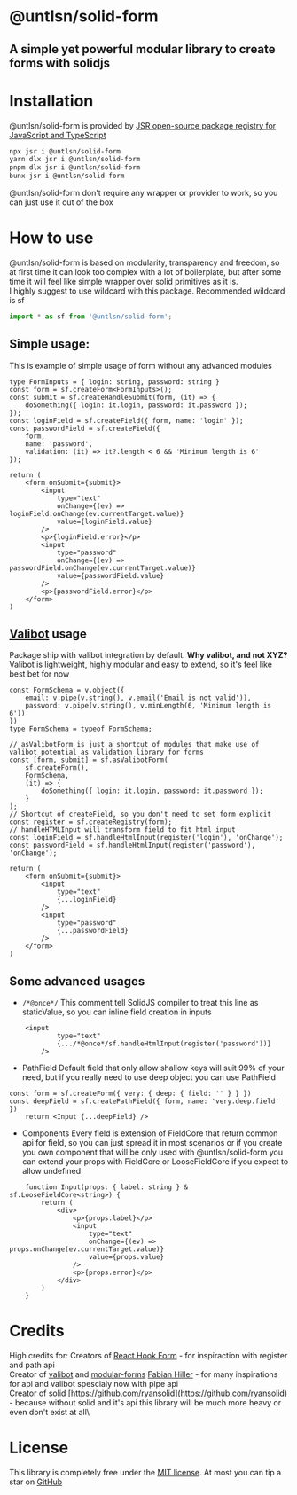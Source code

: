 # @untlsn/solid-form
## A simple yet powerful modular library to create forms with solidjs

# Installation
@untlsn/solid-form is provided by [JSR open-source package registry for JavaScript and TypeScript](https://jsr.io/)
```bash
npx jsr i @untlsn/solid-form
yarn dlx jsr i @untlsn/solid-form
pnpm dlx jsr i @untlsn/solid-form
bunx jsr i @untlsn/solid-form
```

@untlsn/solid-form don't require any wrapper or provider to work, so you can just use it out of the box

# How to use

@untlsn/solid-form is based on modularity, transparency and freedom, so at first time it can look too complex with a lot of boilerplate, but after some time it will feel like simple wrapper over solid primitives as it is.\
I highly suggest to use wildcard with this package. Recommended wildcard is sf
```js
import * as sf from '@untlsn/solid-form';
```

## Simple usage:
This is example of simple usage of form without any advanced modules
```tsx
type FormInputs = { login: string, password: string }
const form = sf.createForm<FormInputs>();
const submit = sf.createHandleSubmit(form, (it) => {
	doSomething({ login: it.login, password: it.password });
});
const loginField = sf.createField({ form, name: 'login' });
const passwordField = sf.createField({ 
	form,
	name: 'password',
	validation: (it) => it?.length < 6 && 'Minimum length is 6'
});

return (
	<form onSubmit={submit}>
		<input 
			type="text" 
			onChange={(ev) => loginField.onChange(ev.currentTarget.value)}
			value={loginField.value}
		/>
		<p>{loginField.error}</p>
		<input 
			type="password" 
			onChange={(ev) => passwordField.onChange(ev.currentTarget.value)}
			value={passwordField.value}
		/>
		<p>{passwordField.error}</p>
	</form>
)
```

## [Valibot](https://valibot.dev/) usage
Package ship with valibot integration by default.
**Why valibot, and not XYZ?**
Valibot is lightweight, highly modular and easy to extend, so it's feel like best bet for now

```tsx
const FormSchema = v.object({ 
	email: v.pipe(v.string(), v.email('Email is not valid')), 
	password: v.pipe(v.string(), v.minLength(6, 'Minimum length is 6'))
})
type FormSchema = typeof FormSchema;

// asValibotForm is just a shortcut of modules that make use of valibot potential as validation library for forms
const [form, submit] = sf.asValibotForm(
	sf.createForm(),
	FormSchema,
	(it) => {
		doSomething({ login: it.login, password: it.password });
	}
);
// Shortcut of createField, so you don't need to set form explicit
const register = sf.createRegistry(form);
// handleHTMLInput will transform field to fit html input
const loginField = sf.handleHtmlInput(register('login'), 'onChange');
const passwordField = sf.handleHtmlInput(register('password'), 'onChange');

return (
	<form onSubmit={submit}>
		<input 
			type="text" 
			{...loginField}
		/>
		<input 
			type="password" 
			{...passwordField}
		/>
	</form>
)
```

## Some advanced usages

- `/*@once*/`
	This comment tell SolidJS compiler to treat this line as staticValue, so you can inline field creation in inputs
```tsx
	<input 
			type="text" 
			{.../*@once*/sf.handleHtmlInput(register('password'))}
		/>
```
- PathField
	Default field that only allow shallow keys will suit 99% of your need, but if you really need to use deep object you can use PathField
```tsx
const form = sf.createForm({ very: { deep: { field: '' } } })
const deepField = sf.createPathField({ form, name: 'very.deep.field'  })
	return <Input {...deepField} />
```
- Components
	Every field is extension of FieldCore that return common api for field, so you can just spread it in most scenarios or if you create you own component that will be only used with @untlsn/solid-form you can extend your props with FieldCore or LooseFieldCore if you expect to allow undefined
```tsx
	function Input(props: { label: string } & sf.LooseFieldCore<string>) {
		return (
			<div>
				<p>{props.label}</p>
				<input 
					type="text" 
					onChange={(ev) => props.onChange(ev.currentTarget.value)}
					value={props.value}
				/>
				<p>{props.error}</p>
			</div>
		)
	}
```

# Credits
High credits for:
Creators of [React Hook Form](https://react-hook-form.com/) - for inspiraction with register and path api\
Creator of [valibot](https://valibot.dev/) and [modular-forms](https://modularforms.dev/) [Fabian Hiller](https://github.com/fabian-hiller) - for many inspirations for api and valibot spescialy now with pipe api\
Creator of solid [https://github.com/ryansolid](https://github.com/ryansolid) - because without solid and it's api this library will be much more heavy or even don't exist at all\

# License
This library is completely free under the [MIT license](https://github.com/untlsn/solid-form/blob/main/LICENSE). At most you can tip a star on [GitHub](https://github.com/untlsn/solid-form)
